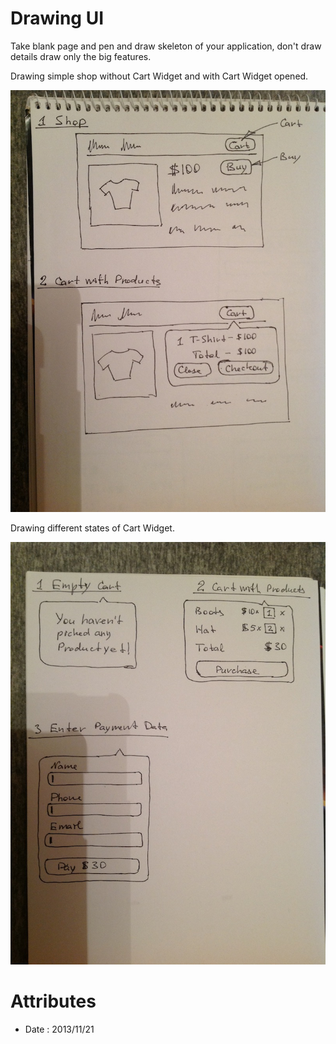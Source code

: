 # Drawing UI

Take blank page and pen and draw skeleton of your application, don't draw details
draw only the big features.

Drawing simple shop without Cart Widget and with Cart Widget opened.

![Shop and Cart Widget](1-drawing-ui/shop-and-cart.jpg)

Drawing different states of Cart Widget.

![States of Cart Widget](1-drawing-ui/cart-states.jpg)

# Attributes

- Date  : 2013/11/21